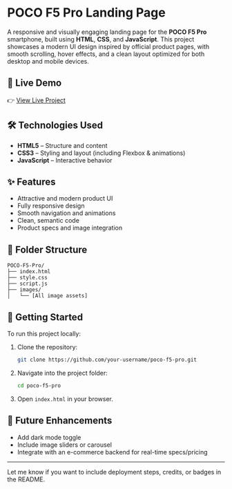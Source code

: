 # POCO F5 Pro Landing Page

A responsive and visually engaging landing page for the **POCO F5 Pro** smartphone, built using **HTML**, **CSS**, and **JavaScript**. This project showcases a modern UI design inspired by official product pages, with smooth scrolling, hover effects, and a clean layout optimized for both desktop and mobile devices.

## 🔗 Live Demo

👉 [View Live Project](https://poco-f5-pro.netlify.app/)

## 🛠️ Technologies Used

* **HTML5** – Structure and content
* **CSS3** – Styling and layout (including Flexbox & animations)
* **JavaScript** – Interactive behavior

## ✨ Features

* Attractive and modern product UI
* Fully responsive design
* Smooth navigation and animations
* Clean, semantic code
* Product specs and image integration

## 📁 Folder Structure

```plaintext
POCO-F5-Pro/
├── index.html
├── style.css
├── script.js
├── images/
│   └── [All image assets]
```

## 🚀 Getting Started

To run this project locally:

1. Clone the repository:

   ```bash
   git clone https://github.com/your-username/poco-f5-pro.git
   ```
2. Navigate into the project folder:

   ```bash
   cd poco-f5-pro
   ```
3. Open `index.html` in your browser.

## 📌 Future Enhancements

* Add dark mode toggle
* Include image sliders or carousel
* Integrate with an e-commerce backend for real-time specs/pricing

---

Let me know if you want to include deployment steps, credits, or badges in the README.

